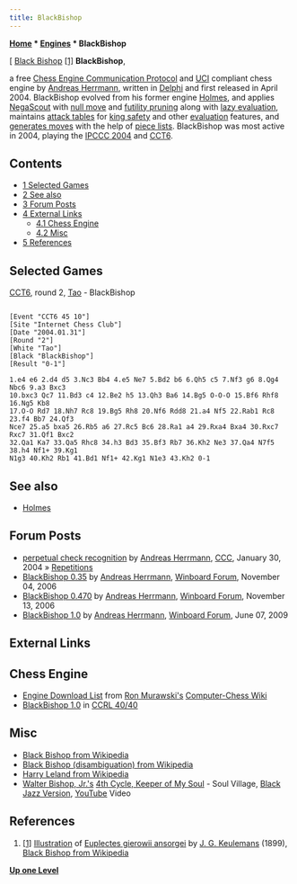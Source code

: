 ```yaml
---
title: BlackBishop
---
```

**[Home](Home "Home") * [Engines](Engines "Engines") * BlackBishop**

\[ [Black Bishop](https://en.wikipedia.org/wiki/Black_bishop) <a id="cite-note-1" href="#cite-ref-1">[1]</a>
**BlackBishop**,

a free [Chess Engine Communication Protocol](Chess_Engine_Communication_Protocol "Chess Engine Communication Protocol") and [UCI](UCI "UCI") compliant chess engine by [Andreas Herrmann](Andreas_Herrmann "Andreas Herrmann"), written in [Delphi](Delphi "Delphi") and first released in April 2004.
BlackBishop evolved from his former engine [Holmes](Holmes "Holmes"), and applies [NegaScout](NegaScout "NegaScout") with [null move](Null_Move_Pruning "Null Move Pruning") and [futility pruning](Futility_Pruning "Futility Pruning") along with [lazy evaluation](Lazy_Evaluation "Lazy Evaluation"),
maintains [attack tables](Attack_and_Defend_Maps "Attack and Defend Maps") for [king safety](King_Safety "King Safety") and other [evaluation](Evaluation "Evaluation") features, and [generates moves](Move_Generation "Move Generation") with the help of [piece lists](Piece-Lists "Piece-Lists").
BlackBishop was most active in 2004, playing the [IPCCC 2004](IPCCC_2004 "IPCCC 2004") and [CCT6](CCT6 "CCT6").

## Contents

- [1 Selected Games](#selected-games)
- [2 See also](#see-also)
- [3 Forum Posts](#forum-posts)
- [4 External Links](#external-links)
  - [4.1 Chess Engine](#chess-engine)
  - [4.2 Misc](#misc)
- [5 References](#references)

## Selected Games

[CCT6](CCT6 "CCT6"), round 2, [Tao](Tao "Tao") - BlackBishop

```

[Event "CCT6 45 10"]
[Site "Internet Chess Club"]
[Date "2004.01.31"]
[Round "2"]
[White "Tao"]
[Black "BlackBishop"]
[Result "0-1"]

1.e4 e6 2.d4 d5 3.Nc3 Bb4 4.e5 Ne7 5.Bd2 b6 6.Qh5 c5 7.Nf3 g6 8.Qg4 Nbc6 9.a3 Bxc3 
10.bxc3 Qc7 11.Bd3 c4 12.Be2 h5 13.Qh3 Ba6 14.Bg5 O-O-O 15.Bf6 Rhf8 16.Ng5 Kb8 
17.O-O Rd7 18.Nh7 Rc8 19.Bg5 Rh8 20.Nf6 Rdd8 21.a4 Nf5 22.Rab1 Rc8 23.f4 Bb7 24.Qf3
Nce7 25.a5 bxa5 26.Rb5 a6 27.Rc5 Bc6 28.Ra1 a4 29.Rxa4 Bxa4 30.Rxc7 Rxc7 31.Qf1 Bxc2 
32.Qa1 Ka7 33.Qa5 Rhc8 34.h3 Bd3 35.Bf3 Rb7 36.Kh2 Ne3 37.Qa4 N7f5 38.h4 Nf1+ 39.Kg1 
N1g3 40.Kh2 Rb1 41.Bd1 Nf1+ 42.Kg1 N1e3 43.Kh2 0-1

```

## See also

- [Holmes](Holmes "Holmes")

## Forum Posts

- [perpetual check recognition](https://www.stmintz.com/ccc/index.php?id=345832) by [Andreas Herrmann](Andreas_Herrmann "Andreas Herrmann"), [CCC](CCC "CCC"), January 30, 2004 » [Repetitions](Repetitions "Repetitions")
- [BlackBishop 0.35](http://www.open-aurec.com/wbforum/viewtopic.php?f=2&t=5825) by [Andreas Herrmann](Andreas_Herrmann "Andreas Herrmann"), [Winboard Forum](Computer_Chess_Forums "Computer Chess Forums"), November 04, 2006
- [BlackBishop 0.470](http://www.open-aurec.com/wbforum/viewtopic.php?f=2&t=5864) by [Andreas Herrmann](Andreas_Herrmann "Andreas Herrmann"), [Winboard Forum](Computer_Chess_Forums "Computer Chess Forums"), November 13, 2006
- [BlackBishop 1.0](http://www.open-aurec.com/wbforum/viewtopic.php?f=2&t=50203) by [Andreas Herrmann](Andreas_Herrmann "Andreas Herrmann"), [Winboard Forum](Computer_Chess_Forums "Computer Chess Forums"), June 07, 2009

## External Links

## Chess Engine

- [Engine Download List](http://www.computer-chess.org/doku.php?id=computer_chess:wiki:download:engine_download_list) from [Ron Murawski's](Ron_Murawski "Ron Murawski") [Computer-Chess Wiki](http://computer-chess.org/doku.php?id=home)
- [BlackBishop 1.0](http://ccrl.chessdom.com/ccrl/4040/cgi/engine_details.cgi?print=Details&eng=BlackBishop%201.0#BlackBishop_1_0) in [CCRL 40/40](CCRL "CCRL")

## Misc

- [Black Bishop from Wikipedia](https://en.wikipedia.org/wiki/Black_bishop)
- [Black Bishop (disambiguation) from Wikipedia](https://en.wikipedia.org/wiki/Black_Bishop_%28disambiguation%29)
- [Harry Leland from Wikipedia](https://en.wikipedia.org/wiki/Harry_Leland)
- [Walter Bishop, Jr.'s](https://en.wikipedia.org/wiki/Walter_Bishop_Jr.) [4th Cycle, Keeper of My Soul](https://en.wikipedia.org/wiki/Keeper_of_My_Soul) - Soul Village, [Black Jazz Version](https://en.wikipedia.org/wiki/Black_Jazz_Records), [YouTube](https://en.wikipedia.org/wiki/YouTube) Video

## References

1. <a id="cite-ref-1" href="#cite-note-1">[1]</a> [Illustration](http://commons.wikimedia.org/wiki/File:EuplectesGierowiiAnsorgei.jpg) of [Euplectes gierowii ansorgei](http://animaldiversity.ummz.umich.edu/site/accounts/classification/Euplectes_gierowii_ansorgei.html) by [J. G. Keulemans](https://en.wikipedia.org/wiki/John_Gerrard_Keulemans) (1899), [Black Bishop from Wikipedia](https://en.wikipedia.org/wiki/Black_Bishop)

**[Up one Level](Engines "Engines")**

